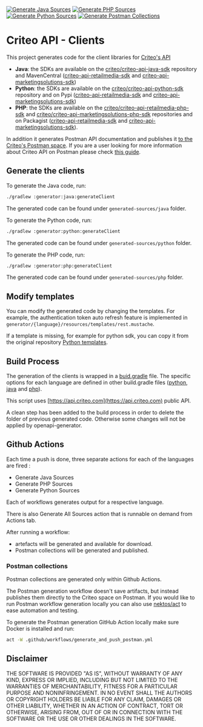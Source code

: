 [![Generate Java Sources](https://github.com/criteo/criteo-api-sdk-generator/actions/workflows/generate_java_sources.yml/badge.svg)](https://github.com/criteo/criteo-api-sdk-generator/actions/workflows/generate_java_sources.yml)
[![Generate PHP Sources](https://github.com/criteo/criteo-api-sdk-generator/actions/workflows/generate_php_sources.yml/badge.svg)](https://github.com/criteo/criteo-api-sdk-generator/actions/workflows/generate_php_sources.yml)
[![Generate Python Sources](https://github.com/criteo/criteo-api-sdk-generator/actions/workflows/generate_python_sources.yml/badge.svg)](https://github.com/criteo/criteo-api-sdk-generator/actions/workflows/generate_python_sources.yml)
[![Generate Postman Collections](https://github.com/criteo/criteo-api-sdk-generator/actions/workflows/generate_and_push_postman.yml/badge.svg)](https://github.com/criteo/criteo-api-sdk-generator/actions/workflows/generate_and_push_postman.yml)

# Criteo API - Clients

This project generates code for the client libraries for [Criteo's API](https://developers.criteo.com/)
* **Java**: the SDKs are available on the [criteo/criteo-api-java-sdk](https://github.com/criteo/criteo-api-java-sdk) repository and MavenCentral ([criteo-api-retailmedia-sdk](https://search.maven.org/artifact/com.criteo/criteo-api-retailmedia-sdk) and [criteo-api-marketingsolutions-sdk](https://search.maven.org/artifact/com.criteo/criteo-api-marketingsolutions-sdk))
* **Python**: the SDKs are available on the [criteo/criteo-api-python-sdk](https://github.com/criteo/criteo-api-python-sdk) repository and on Pypi ([criteo-api-retailmedia-sdk](https://pypi.org/project/criteo-api-retailmedia-sdk/) and [criteo-api-marketingsolutions-sdk](https://pypi.org/project/criteo-api-marketingsolutions-sdk/))
* **PHP**: the SDKs are available on the [criteo/criteo-api-retailmedia-php-sdk](https://github.com/criteo/criteo-api-retailmedia-php-sdk) and [criteo/criteo-api-marketingsolutions-php-sdk](https://github.com/criteo/criteo-api-marketingsolutions-php-sdk) repositories and on Packagist ([criteo-api-retailmedia-sdk](https://packagist.org/packages/criteo/criteo-api-retailmedia-sdk) and [criteo-api-marketingsolutions-sdk](https://packagist.org/packages/criteo/criteo-api-marketingsolutions-sdk)).

In addition it generates Postman API documentation and publishes it [to the Criteo's Postman space](https://www.postman.com/realcriteo). If you are a user looking for more information about Criteo API on Postman please check [this guide](https://developers.criteo.com/marketing-solutions/docs/use-postman-with-the-criteo-marketing-solutions-api).

## Generate the clients

To generate the Java code, run:

```bash 
./gradlew :generator:java:generateClient
```

The generated code can be found under `generated-sources/java` folder.

To generate the Python code, run:

```bash 
./gradlew :generator:python:generateClient
```

The generated code can be found under `generated-sources/python` folder.

To generate the PHP code, run:

```bash 
./gradlew :generator:php:generateClient
```

The generated code can be found under `generated-sources/php` folder.

## Modify templates

You can modify the generated code by changing the templates.
For example, the authentication token auto refresh feature is implemented in 
`generator/{language}/resources/templates/rest.mustache`.

If a template is missing, for example for python sdk, you can copy it from the original repository [Python templates](https://github.com/OpenAPITools/openapi-generator/tree/master/modules/openapi-generator/src/main/resources/python).

## Build Process

The generation of the clients is wrapped in a [buid.gradle](build.gradle) file.
The specific options for each language are defined in other build.gradle files ([python](generated-sources/python/build.gradle), [java](generated-sources/php/build.gradle) and [php](generated-sources/java/build.gradle)).

This script uses [https://api.criteo.com](https://api.criteo.com) public API.

A clean step has been added to the build process in order to delete the folder of previous generated code.
Otherwise some changes will not be applied by openapi-generator.


## Github Actions
Each time a push is done, three separate actions for each of the languages are fired :
- Generate Java Sources
- Generate PHP Sources
- Generate Python Sources

Each of workflows generates output for a respective language.

There is also Generate All Sources action that is runnable on demand from Actions tab.

After running a workflow:
* artefacts will be generated and available for download.
* Postman collections will be generated and published.

### Postman collections
Postman collections are generated only within Github Actions. 

The Postman generation workflow doesn't save artifacts, but instead publishes them
directly  to the Criteo space on Postman.
If you would like to run Postman workflow generation locally you can also use
[nektos/act](https://github.com/nektos/act) to ease automation and testing.

To generate the Postman generation GitHub Action locally make sure Docker is installed and run:

```bash 
act -W .github/workflows/generate_and_push_postman.yml
```


## Disclaimer

THE SOFTWARE IS PROVIDED "AS IS", WITHOUT WARRANTY OF ANY KIND, EXPRESS OR IMPLIED, INCLUDING BUT NOT LIMITED TO THE WARRANTIES OF MERCHANTABILITY, FITNESS FOR A PARTICULAR PURPOSE AND NONINFRINGEMENT. 
IN NO EVENT SHALL THE AUTHORS OR COPYRIGHT HOLDERS BE LIABLE FOR ANY CLAIM, DAMAGES OR OTHER LIABILITY, WHETHER IN AN ACTION OF CONTRACT, TORT OR OTHERWISE, ARISING FROM, OUT OF OR IN CONNECTION WITH THE SOFTWARE OR THE USE OR OTHER DEALINGS IN THE SOFTWARE.
